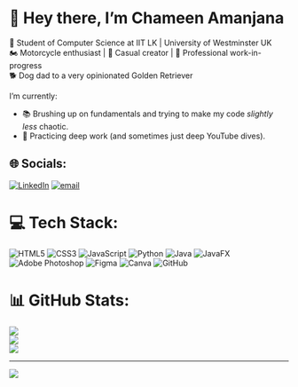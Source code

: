 # 👋 Hey there, I’m Chameen Amanjana

🧠 Student of Computer Science at IIT LK | University of Westminster UK <br>
🏍️ Motorcycle enthusiast | 📸 Casual creator | 🧩 Professional work-in-progress  
🐕 Dog dad to a very opinionated Golden Retriever

I’m currently:
- 📚 Brushing up on fundamentals and trying to make my code *slightly less* chaotic.
- 🧠 Practicing deep work (and sometimes just deep YouTube dives).
  
## 🌐 Socials:
[![LinkedIn](https://img.shields.io/badge/LinkedIn-%230077B5.svg?logo=linkedin&logoColor=white)](https://www.linkedin.com/in/chameenamanjana/) [![email](https://img.shields.io/badge/Email-D14836?logo=gmail&logoColor=white)](mailto:chameenamanjana@gmail.com) 

# 💻 Tech Stack:
![HTML5](https://img.shields.io/badge/html5-%23E34F26.svg?style=flat&logo=html5&logoColor=white) ![CSS3](https://img.shields.io/badge/css3-%231572B6.svg?style=flat&logo=css3&logoColor=white) ![JavaScript](https://img.shields.io/badge/javascript-%23323330.svg?style=flat&logo=javascript&logoColor=%23F7DF1E) ![Python](https://img.shields.io/badge/python-3670A0?style=flat&logo=python&logoColor=ffdd54) ![Java](https://img.shields.io/badge/java-%23ED8B00.svg?style=flat&logo=openjdk&logoColor=white) ![JavaFX](https://img.shields.io/badge/javafx-%23FF0000.svg?style=flat&logo=javafx&logoColor=white) ![Adobe Photoshop](https://img.shields.io/badge/adobe%20photoshop-%2331A8FF.svg?style=flat&logo=adobe%20photoshop&logoColor=white) ![Figma](https://img.shields.io/badge/figma-%23F24E1E.svg?style=flat&logo=figma&logoColor=white) ![Canva](https://img.shields.io/badge/Canva-%2300C4CC.svg?style=flat&logo=Canva&logoColor=white) ![GitHub](https://img.shields.io/badge/github-%23121011.svg?style=flat&logo=github&logoColor=white)

# 📊 GitHub Stats:
![](https://github-readme-stats.vercel.app/api?username=chameenamanjana&theme=dark&hide_border=false&include_all_commits=true&count_private=false)<br/>
![](https://nirzak-streak-stats.vercel.app/?user=chameenamanjana&theme=dark&hide_border=false)<br/>
![](https://github-readme-stats.vercel.app/api/top-langs/?username=chameenamanjana&theme=dark&hide_border=false&include_all_commits=true&count_private=false&layout=compact)

---
[![](https://visitcount.itsvg.in/api?id=chameenamanjana&icon=0&color=0)](https://visitcount.itsvg.in)
